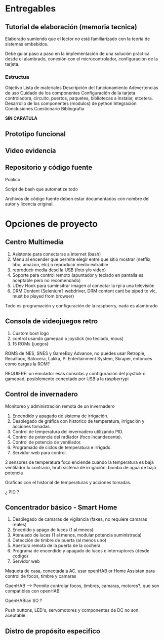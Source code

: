 

# Entregables
##  Tutorial de elaboración (memoria tecnica)

Elaborado sumiendo que el lector no está familiarizado con la teoria de sistemas embebidos.

Debe guiar paso a paso en la implementación de una solución práctica desde el alambrado, conexión con el
microcontrolador, configuración de la tarjeta.

### Estructua

Objetivo
Lista de materiales
Descripción del funcionamiento
Adevertencias de uso
Cuidado de los componentes
Configuración de la tarjeta controladora, circuito, puertos, paquetes, bibliotecas a instalar, etcetera.
Desarrollo de los componentes (modulos) de python
Integración
Conclusiones
Cuestionario
Bibliografia

**SIN CARATULA**

## Prototipo funcional
## Video evidencia

## Repositorio y código fuente

Publico

Script de bash que automatize todo

Archivos de código fuente deben estar documentados con nombre del autor y licencia original.


# Opciones de proyecto
## Centro Multimedia

1. Asistente para conectarse a internet (bash)
2. Menú al encender que permite elegir entre que sitio mostrar (netflix, hbo, amazon, etc) o reproducir medio extraible
3. reproducir media desd la USB (foto y/o video)
4. Soporte para control remoto (apuntador y teclado en pantalla es aceptable pero no recomendado)
5. UDev Hook para suminsitrar imagen al conectar la rpi a una televisión
6. DRM Content (Selenium? webdriver, DRM content cant be piped to vlc, must be played from browser)

Todo es programación y configuración de la raspberry, nada es alambrado

## Consola de videojuegos retro

1. Custom boot logo
2. control usando gamepad o joystick (no teclado, mous)
3. 15 ROMs (juegos)

ROMS de NES, SNES y GameBoy Advance, no puedes usar Retropie, Recallbox, Batocera, Lakka, Pi Entertainment System, Skraper, entonces como cargas la ROM?

REQUIERE: un emulador esas consolas y configuración del joystick o gamepad, posiblemente conectado por USB a la raspberrypi

## Control de invernadero

Monitoreo y administración remota de un invernadero

1. Encendido y apagado de sistema de irrigación.
2. Desplegado de gráfica con historico de temperatura, irrigación y acciones tomadas.
3. Control de temperatura del invernadero utilizando PID.
4. Control de potencia del radiador (foco incandecente).
5. Control de potencia de ventilador.
6. Programado de ciclos de temperatura e irrigado.
7. Servidor web para control.

2 sensores de temperatura 
foco enciende cuando la temperatura es baja
ventilador lo contrario, bruh
sistema de irrigación: bomba de agua de baja potencia

Graficas con el historial de temperaturas y acciones tomadas.

¿ PID ?

## Concentrador básico - Smart Home

1. Desṕlegado de camaras de vigilancia (fakes, no requiere camaras reales)
2. Encedido y apago de luces (1 al mneos)
3. Atenuado de luces (1 al menos, modular potencia suministrada)
4. Detección de timbre de puerta (al menos uno)
5. Apertura remota de la puerta de la cochera
6. Programa de encendido y apagado de luces e interruptores (desde codigo)
7. Servidor web

Maqueta de casa, conectada a AC, usar openHAB or Home Assistan para control de focos, timbre y camaras

OpenHAB --> Permite controlar focos, timbres, camaras, motores?, que son compatibles con openHAB

OpenHABian SO ?

Push buttons, LED's, servomotores y componentes de DC no son aceptable.

## Distro de propósito especifico


